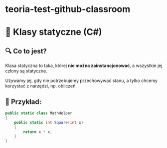 # teoria-test-github-classroom


# 📘 Klasy statyczne (C#)

## 🔍 Co to jest?

Klasa statyczna to taka, której **nie można zainstancjonować**, a wszystkie jej człony są statyczne.

Używamy jej, gdy nie potrzebujemy przechowywać stanu, a tylko chcemy korzystać z narzędzi, np. obliczeń.

## 🧪 Przykład:

```csharp
public static class MathHelper
{
    public static int Square(int x)
    {
        return x * x;
    }
}

